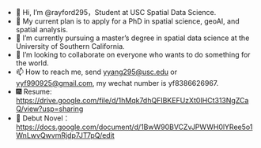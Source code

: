 - 👋 Hi, I’m @rayford295，Student at USC Spatial Data Science.
- 📖 My current plan is to apply for a PhD in spatial science, geoAI, and spatial analysis. 
- 🌱 I’m currently pursuing a master’s degree in spatial data science at the University of Southern California.
- 💞️ I’m looking to collaborate on everyone who wants to do something for the world.
- 📫 How to reach me, send yyang295@usc.edu or yyf990925@gmail.com, my wechat number is yf8386626967.
- 🎆 Resume: https://drive.google.com/file/d/1hMqk7dhQFIBKEFUzXt0IHCt313NgZCaQ/view?usp=sharing
- 🎰 Debut Novel：https://docs.google.com/document/d/1BwW90BVCZvJPWWH0lYRee5o1WnLwvQwvmRjdp7JT7pQ/edit




<!---
rayford295/rayford295 is a ✨ special ✨ repository because its `README.md` (this file) appears on your GitHub profile.
You can click the Preview link to take a look at your changes.
--->
